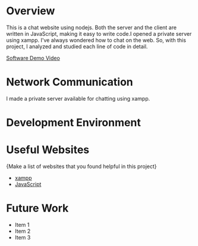 # Overview

This is a chat website using nodejs. Both the server and the client are written in JavaScript, making it easy to write code.I opened a private server using xampp. I've always wondered how to chat on the web. So, with this project, I analyzed and studied each line of code in detail.

[Software Demo Video](http://youtube.link.goes.here)

# Network Communication

I made a private server available for chatting using xampp.

[^1]:{Identify if you are using TCP or UDP and what port numbers are used.}

[^2]:{Identify the format of messages being sent between the client and server or the messages sent between two peers.}

# Development Environment

[^3]:{Describe the tools that you used to develop the software}

[^4]:{Describe the programming language that you used and any libraries.}

# Useful Websites

{Make a list of websites that you found helpful in this project}
* [xampp](https://www.apachefriends.org/index.html)
* [JavaScript](https://www.javascript.com/)

# Future Work

[^5]:{Make a list of things that you need to fix, improve, and add in the future.}
* Item 1
* Item 2
* Item 3
